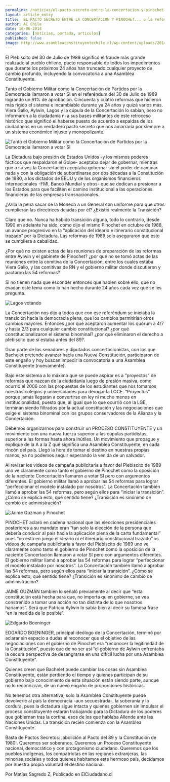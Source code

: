 ```yaml
---
permalink: /noticias/el-pacto-secreto-entre-la-concertacion-y-pinochet-o-la-reforma-que-impide-la-asamblea-constituyente.html
layout: article_entry
title:  EL PACTO SECRETO ENTRE LA CONCERTACIÓN Y PINOCHET... o la reforma que impide la Asamblea Constituyente.
author: AC Chile
date: 16-06-2014
categories: [noticias, portada, articulos]
published: false
image: http://www.asambleaconstituyentechile.cl/wp-content/uploads/2014/06/20070911001638-pinochet-20y-20aylwin-300x240.jpg
---
```


El Plebiscito del 30 de Julio de 1989 significó el fraude más grande realizado al pueblo chileno, pacto responsable de todos los impedimentos que durante los próximos 24 años han truncado cualquier proyecto de cambio profundo, incluyendo la convocatoria a una Asamblea Constituyente.

Tanto el Gobierno Militar como la Concertación de Partidos por la Democracia llamaron a votar SI en el referéndum del 30 de Julio de 1989 logrando un 91% de aprobación. Cincuenta y cuatro reformas que hicieron más rígido el sistema e incambiable durante ya 24 años y quizá varios más. Viera Gallo, Aylwin, Lagos y la cúpula de la Concertación lo sabían, pero no informaron a la ciudadanía ni a sus bases militantes de este retroceso histórico que significó el haberse puesto de acuerdo a espaldas de los ciudadanos en un verdadero pacto secreto que nos amarraría por siempre a un sistema económico injusto y monopolizante.

<img src="http://www.asambleaconstituyentechile.cl/wp-content/uploads/2014/06/20070911001638-pinochet-20y-20aylwin-300x240.jpg" title="Tanto el Gobierno Militar como la Concertación de Partidos por la Democracia llamaron a votar SI" class="img-responsive">

La Dictadura bajo presión de Estados Unidos -y los mismos poderes fácticos que respaldaron el Golpe- aceptaba dejar de gobernar, mientras que a su vez la Concertación aceptaba gobernar sin el poder de cambiar nada y con la obligación de subordinarse por dos décadas a la Constitución de 1980, a los dictados de EEUU y de los organismos financieros internacionales -FMI, Banco Mundial y otros- que se dedican a presionar a los Estados para que faciliten el camino institucional a las operaciones financieras de las empresas transnacionales.

¿Valía la pena sacar de la Moneda a un General con uniforme para que otros cumplieran las directrices dejadas por él? ¿Existió realmente la Transición?

Claro que no. Nunca ha habido transición alguna, todo lo contrario, desde 1990 en adelante ha sido, como dijo el mismo Pinochet en octubre de 1988, un avance progresivo en la “aplicación del ideario e itinerario constitucional trazado” por la Dictadura. Las reformas de 1989 solo aseguraron que esto se cumpliera a cabalidad.

¿Por qué no existen actas de las reuniones de preparación de las reformas entre Aylwin y el gabinete de Pinochet? ¿por qué no se tomó actas de las reuniones entre la comitiva de la Concertación, entre los cuales estaba Viera Gallo, y las comitivas de RN y el gobierno militar donde discutieron y pactaron las 54 reformas?

Si no tienen nada que esconder entonces que hablen sobre ello, que no evadan este tema como lo han hecho durante 24 años cada vez que se les pregunta.

<img src="http://www.asambleaconstituyentechile.cl/wp-content/uploads/2014/06/lagos-votando-pr-el-S%C3%AD.jpg" alt="Lagos votando" class="img-responsive">

La Concertación nos dijo a todos que con ese referéndum se iniciaba la transición hacia la democracia plena, que los cambios permitirían otros cambios mayores. Entonces ¿por qué aceptaron aumentar los quórum a 4/7 y hasta 2/3 para cualquier cambio constitucional? ¿por qué constitucionalizaron el sistema binominal? ¿por qué eliminaron el derecho a plebiscito que sí estaba antes del 89?.

Gran parte de los senadores y diputados concertacionistas, con los que Bachelet pretende avanzar hacia una Nueva Constitución, participaron de este engaño y hoy buscan impedir la convocatoria a una Asamblea Constituyente (nuevamente).

Bajo este sistema a lo máximo que se puede aspirar es a “proyectos” de reformas que nazcan de la ciudadanía luego de presión masiva, como ocurrió el 2006 con las propuestas de los estudiantes que nos tomamos nuestros colegios y universidades para derogar la LOCE. “Proyectos” porque jamás llegarán a convertirse en ley ni mucho menos en institucionalidad, puesto que, al igual que lo que ocurrió con la LGE, terminan siendo filtrados por la actual constitución y las negociaciones que exige el sistema binominal con los grupos conservadores de la Alianza y la Concertación.

Debemos organizarnos para construir un PROCESO CONSTITUYENTE y un movimiento con una nueva fuerza superior a las cúpulas partidistas, superior a las formas hasta ahora inútiles. Un movimiento que propague y explique de la A a la Z qué significa una Asamblea Constituyente, en cada rincón del país. Llegó la hora de tomar el destino en nuestras propias manos, ya no podemos seguir esperando la venida de un salvador.

Al revisar los videos de campaña publicitaria a favor del Plebiscito de 1989 uno ve claramente como tanto el gobierno de Pinochet como la oposición de la naciente Concertación llamaron a votar SI pero con argumentos diferentes. El gobierno militar llamó a aprobar las 54 reformas para lograr “perfeccionar el modelo instalado por nosotros”. La Concertación también llamó a aprobar las 54 reformas, pero según ellos para “iniciar la transición”. ¿Cómo se explica esto, qué sentido tiene? ¿Transición es sinónimo de cambio de administración?

<img src="http://www.asambleaconstituyentechile.cl/wp-content/uploads/2014/06/Jaime-Guzm%C3%A1n-y-Pinochet-intervenidos-x-Juan-Carlos-Villavicencio-Descontexto-2.jpg" alt="Jaime Guzman y Pinochet" class="img-responsive">

PINOCHET aclaró en cadena nacional que las elecciones presidenciales posteriores a su mandato eran “tan solo la elección de la persona que debería conducir al país hacia la aplicación plena de la carta fundamental” pues “no está en juego el ideario ni el itinerario constitucional trazado”.os videos de campaña publicitaria a favor del Plebiscito de 1989 uno ve claramente como tanto el gobierno de Pinochet como la oposición de la naciente Concertación llamaron a votar SI pero con argumentos diferentes. El gobierno militar llamó a aprobar las 54 reformas para lograr “perfeccionar el modelo instalado por nosotros”. La Concertación también llamó a aprobar las 54 reformas, pero según ellos para “iniciar la transición”. ¿Cómo se explica esto, qué sentido tiene? ¿Transición es sinónimo de cambio de administración?

JAIME GUZMÁN también lo señaló previamente al decir que “esta constitución está hecha para que, no importa quien gobierne, se vea constreñido a tomar una acción no tan distinta de lo que nosotros haríamos”. Será que Patricio Aylwin lo sabía bien al decir su famosa frase “en la medida de lo posible”.

<img src="http://www.asambleaconstituyentechile.cl/wp-content/uploads/2014/06/Edgardo_Boeninger-620x380.jpg" alt="Edgardo Boeninger" class="img-responsive">

EDGARDO BOENINGER, principal ideólogo de la Concertación, terminó por aclarar sin espacio a dudas al reconocer que el objetivo de las negociaciones con el gobierno de Pinochet era “reconocer la legitimidad de la Constitución”, puesto que de no ser así “el gobierno de Aylwin enfrentaba la oscura perspectiva de desangrarse en una difícil lucha por una Asamblea Constituyente”.

Quienes creen que Bachelet puede cambiar las cosas sin Asamblea Constituyente, están perdiendo el tiempo y quienes participan de su gobierno bajo conocimiento de esta situación están siendo parte, aunque no lo reconozcan, de un nuevo engaño de proporciones históricas.

No tenemos otra alternativa, solo la Asamblea Constituyente puede devolverle al país la democracia -aun secuestrada-, la soberanía y la cordura, pues la dictadura sigue intacta y quienes gobiernen sin impulsar el proceso constituyente estarán trabajando para la Dictadura de los poderes que gobiernan tras la cortina, esos de los que hablaba Allende ante las Naciones Unidas. La transición recién comienza con la Asamblea Constituyente.

Basta de Pactos Secretos: ¡abolición al Pacto del 89 y la Constitución de 1980!. Queremos ser soberanos. Queremos un Proceso Constituyente nacional, democrático y con protagonismo ciudadano. Queremos que los pueblos indígenas, los compatriotas en las regiones extranjeras, las minorías sociales y todos quienes habitamos este hermoso país, decidamos por nuestra propia voluntad el destino nacional.

Por Matías Sagredo Z, Publicado en ElCiudadano.cl
